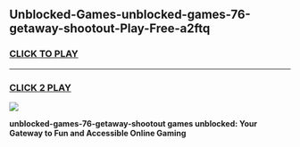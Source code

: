 
## Unblocked-Games-unblocked-games-76-getaway-shootout-Play-Free-a2ftq
<h3>
<a href="https://premium76.site?title=unblocked-games-76-getaway-shootout&ref=22A">CLICK TO PLAY</a></h3>
<hr>

<h3>
<a href="https://premium76.site?title=unblocked-games-76-getaway-shootout&ref=22A">CLICK 2 PLAY</a>
  
</h3>

<a href="https://premium76.site?title=unblocked-games-76-getaway-shootout&ref=22A"><img src="https://clearcache.store/games.png"></a>


**unblocked-games-76-getaway-shootout games unblocked: Your Gateway to Fun and Accessible Online Gaming**

